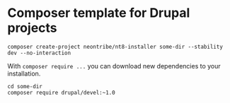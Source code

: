 # Composer template for Drupal projects
```
composer create-project neontribe/nt8-installer some-dir --stability dev --no-interaction
```

With `composer require ...` you can download new dependencies to your
installation.

```
cd some-dir
composer require drupal/devel:~1.0
```
